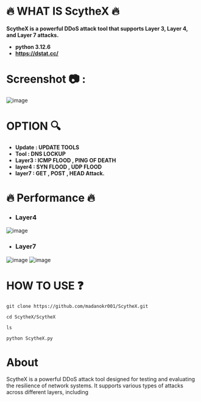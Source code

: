 # 🔥 WHAT IS ScytheX 🔥
**ScytheX is a powerful DDoS attack tool that supports Layer 3, Layer 4, and Layer 7 attacks.**
- **python 3.12.6**
- **https://dstat.cc/**

# Screenshot 📷 :
![image](https://github.com/user-attachments/assets/00eb3a48-340e-400a-9043-c53610d0e662)



# OPTION 🔍
- **Update : UPDATE TOOLS**
- **Tool   : DNS LOCKUP**
- **Layer3 : ICMP FLOOD , PING OF DEATH**
- **layer4 : SYN FLOOD , UDP FLOOD**
- **layer7 : GET , POST , HEAD Attack.**

# 🔥 Performance 🔥

- ### Layer4
![image](https://github.com/user-attachments/assets/1468e008-c734-4a53-a3d1-353bd6bea199)

- ### Layer7
![image](https://github.com/user-attachments/assets/d9e4458c-3b64-43cb-8ef6-4e5c42b842a7)
![image](https://github.com/user-attachments/assets/407b88cb-813d-4bd2-a9d4-0a5cabe79508)


# HOW TO USE ❓
```
git clone https://github.com/madanokr001/ScytheX.git
```
```
cd ScytheX/ScytheX
```
```
ls
```
```
python ScytheX.py
```

# About
ScytheX is a powerful DDoS attack tool designed for testing and evaluating the resilience of network systems. It supports various types of attacks across different layers, including







